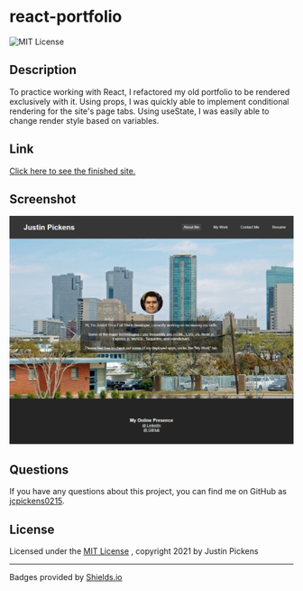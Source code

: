 # react-portfolio
![MIT License](https://img.shields.io/badge/License-MIT-brightgreen)
## Description
To practice working with React, I refactored my old portfolio to be rendered exclusively with it. Using props, I was quickly able to implement conditional rendering for the site's page tabs. Using useState, I was easily able to change render style based on variables.

## Link
[Click here to see the finished site.](https://jcpickens0215.github.io/react-portfolio/)

## Screenshot
![My React based portfolio](./assets/Readme-Screenshot.png)

## Questions
If you have any questions about this project, you can find me on GitHub as [jcpickens0215](https://github.com/jcpickens0215).


## License

Licensed under the [MIT License](https://mit-license.org/)
, copyright 2021 by Justin Pickens
____

Badges provided by [Shields.io](https://shields.io/)